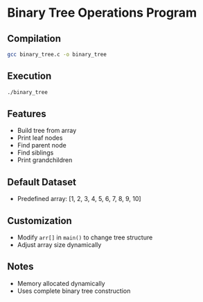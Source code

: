 # Binary Tree Operations Program

## Compilation
```bash
gcc binary_tree.c -o binary_tree
```

## Execution
```bash
./binary_tree
```

## Features
- Build tree from array
- Print leaf nodes
- Find parent node
- Find siblings
- Print grandchildren

## Default Dataset
- Predefined array: [1, 2, 3, 4, 5, 6, 7, 8, 9, 10]

## Customization
- Modify `arr[]` in `main()` to change tree structure
- Adjust array size dynamically

## Notes
- Memory allocated dynamically
- Uses complete binary tree construction


